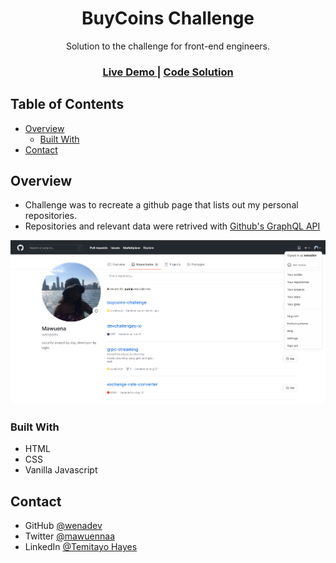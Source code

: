 <h1 align="center">BuyCoins Challenge</h1>

<div align="center">
   Solution to the challenge for front-end engineers.
</div>

<div align="center">
  <h3>
    <a href="https://wenadev-repo-clone.netlify.app/">
      Live Demo
    </a>
    <span> | </span>
    <a href="https://github.com/wenadev/buycoins-challenge">
      Code Solution
    </a>
  </h3>
</div>

<!-- TABLE OF CONTENTS -->

## Table of Contents

- [Overview](#overview)
  - [Built With](#built-with)
- [Contact](#contact)

<!-- OVERVIEW -->

## Overview
- Challenge was to recreate a github page that lists out my personal repositories.
- Repositories and relevant data were retrived with [Github's GraphQL API](https://developer.github.com/v4/explorer/)


![screenshot](assets/preview.png)

### Built With

- HTML
- CSS
- Vanilla Javascript


## Contact


- GitHub [@wenadev](https://github.com/wenadev)
- Twitter [@mawuennaa](https://twitter.com/mawuennaa)
- LinkedIn [@Temitayo Hayes](https://www.linkedin.com/in/temitayo-hayes-86426a17a/)
